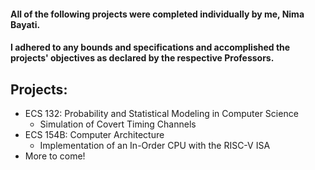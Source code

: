 #### All of the following projects were completed individually by me, Nima Bayati.
#### I adhered to any bounds and specifications and accomplished the projects' objectives as declared by the respective Professors.

## Projects:
  - ECS 132: Probability and Statistical Modeling in Computer Science
    - Simulation of Covert Timing Channels
  - ECS 154B: Computer Architecture
    - Implementation of an In-Order CPU with the RISC-V ISA
  - More to come!
